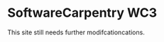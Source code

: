 <html>
<h1> SoftwareCarpentry WC3   </h1>
<body>
This site still needs further modifcationcations. 

</body>
</html>
